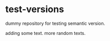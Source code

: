 # test-versions
dummy repository for testing semantic version.

adding some text. more random texts.